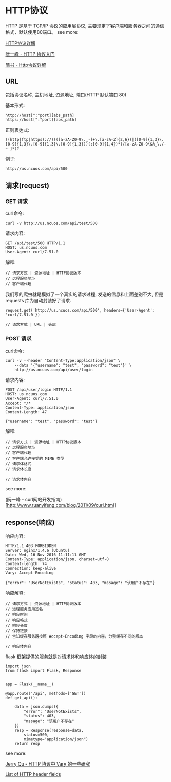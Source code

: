 # HTTP协议
HTTP 是基于 TCP/IP 协议的应用层协议, 主要规定了客户端和服务器之间的通信格式，默认使用80端口。
see more:

[HTTP协议详解](http://www.cnblogs.com/li0803/archive/2008/11/03/1324746.html)

[阮一峰 - HTTP 协议入门](http://www.ruanyifeng.com/blog/2016/08/http.html)

[简书 - Http协议详解](http://www.jianshu.com/p/e83d323c6bcc)

## URL
包括协议名称, 主机地址, 资源地址, 端口(HTTP 默认端口 80)

基本形式:

    http://host[":"port][abs_path]
    https://host[":"port][abs_path]

正则表达式:

    ((http|ftp|https)://)(([a-zA-Z0-9\._-]+\.[a-zA-Z]{2,6})|([0-9]{1,3}\.[0-9]{1,3}\.[0-9]{1,3}\.[0-9]{1,3}))(:[0-9]{1,4})*(/[a-zA-Z0-9\&%_\./-~-]*)?

例子:

    http://us.ncuos.com/api/500

## 请求(request)

### GET 请求

curl命令:

    curl -v http://us.ncuos.com/api/test/500

请求内容:

    GET /api/test/500 HTTP/1.1
    HOST: us.ncuos.com
    User-Agent: curl/7.51.0

解释:

    // 请求方式 | 资源地址 | HTTP协议版本
    // 远程服务地址
    // 客户端代理

我们写的爬虫就是模拟了一个真实的请求过程, 发送的信息和上面差别不大, 但是 requests 库为自动封装好了请求.

    request.get('http://us.ncuos.com/api/500', headers={'User-Agent': 'curl/7.51.0'})

    // 请求方式 | URL | 头部

### POST 请求

curl命令:

    curl -v --header "Content-Type:application/json" \
        --data '{"username": "test", "password": "test"}' \
        http://us.ncuos.com/api/user/login

请求内容:

    POST /api/user/login HTTP/1.1
    HOST: us.ncuos.com
    User-Agent: curl/7.51.0
    Accept: */*
    Content-Type: application/json
    Content-Length: 47

    {"username": "test", "password": "test"}

解释:

    // 请求方式 | 资源地址 | HTTP协议版本
    // 远程服务地址
    // 客户端代理
    // 客户端允许接受的 MIME 类型
    // 请求体格式
    // 请求体长度

    // 请求体内容

see more:

(阮一峰 - curl网站开发指南)[http://www.ruanyifeng.com/blog/2011/09/curl.html]

## response(响应)

响应内容:

    HTTP/1.1 403 FORBIDDEN
    Server: nginx/1.4.6 (Ubuntu)
    Date: Wed, 16 Nov 2016 11:11:11 GMT
    Content-Type: application/json, charset=utf-8
    Content-length: 74
    Connection: keep-alive
    Vary: Accept-Encoding

    {"error": "UserNotExists", "status": 403, "mssage": "该用户不存在"}

响应解释:

    // 请求方式 | 资源地址 | HTTP协议版本
    // 远程服务应用签名
    // 响应时间
    // 响应格式
    // 响应长度
    // 保持链接
    // 告知缓存服务器按照 Accept-Encoding 字段的内容，分别缓存不同的版本

    // 响应体内容

flask 框架提供的服务就是对请求体和响应体的封装

    import json
    from flask import Flask, Response


    app = Flask(__name__)

    @app.route('/api', methods=['GET'])
    def get_api():

        data = json.dumps({
            "error": "UserNotExists",
            "status": 403,
            "mssage": "该用户不存在"
        })
        resp = Response(response=data,
            status=500,
            mimetype="application/json")
        return resp

see more:

[Jerry Qu - HTTP 协议中 Vary 的一些研究](https://imququ.com/post/vary-header-in-http.html)

[List of HTTP header fields](https://en.wikipedia.org/wiki/List_of_HTTP_header_fields)
